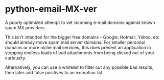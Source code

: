 # python-email-MX-ver
A poorly optimized attempt to vet incoming e-mail domains against known spam MX providers. 

This isn't intended for the bigger free domains - Google, Hotmail, Yahoo, etc should already move spam mail server domains. For smaller personal domains or more niche mail services, this does present an application in stopping endless loads of bad attachments from being clicked out of your curiousity. 

Alternatively, you can use a whitelist to filter out any possible bad results, then later add false positives to an exception list.
